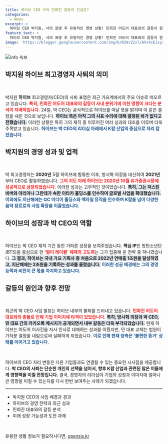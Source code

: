 ```yaml
---
title: 하이브 CEO 사의 민희진 갈등의 진실은?
categories:
  - News
excerpt: >
  하이브 CEO 박지원, 사의 표명 후 유동적인 경영 상황! 민희진 어도어 대표와의 갈등이 원인으로 지목되며, 하이브의 향후 방향에 궁금증이 증폭되고 있다. 과연 하이브는 이危機를 돌파할 수 있을까?
feature_text: >
  하이브 CEO 박지원, 사의 표명 후 유동적인 경영 상황! 민희진 어도어 대표와의 갈등이 원인으로 지목되며, 하이브의 향후 방향에 궁금증이 증폭되고 있다. 과연 하이브는 이危機를 돌파할 수 있을까?
image: 'https://blogger.googleusercontent.com/img/b/R29vZ2xl/AVvXsEixyZcFfHzMRdzZMjFBmAUKJYCLCGyLL1o632UiGVXcaFdKo_bkvkuCioo0uUKlGfBVcT3P84aROyZIXSBEx3Aw5nCQ3pTgDom1WDC4m8eifvWiAmWEEVb4x6G_l8C0QH225ldMjyaFvpxGEBGNO37VmDTDMHGhJPq73UglMfDca1-0aw/s1600/blogspot.png'
---
```


<p><img src="https://blogger.googleusercontent.com/img/b/R29vZ2xl/AVvXsEixyZcFfHzMRdzZMjFBmAUKJYCLCGyLL1o632UiGVXcaFdKo_bkvkuCioo0uUKlGfBVcT3P84aROyZIXSBEx3Aw5nCQ3pTgDom1WDC4m8eifvWiAmWEEVb4x6G_l8C0QH225ldMjyaFvpxGEBGNO37VmDTDMHGhJPq73UglMfDca1-0aw/s1600/blogspot.png" alt="info 속보" /></p>

<h2 data-ke-size="size26">박지원 하이브 최고경영자 사퇴의 의미</h2>

<p data-ke-size="size16">&nbsp;</p>

<p>박지원 <b>하이브</b> 최고경영자(CEO)의 사퇴 표명은 최근 가요계에서의 주요 이슈로 떠오르고 있습니다. <b><span style="color: #ee2323;">특히, 민희진 어도어 대표와의 갈등이 사내 분위기에 미친 영향이 크다는 분석이 지배적입니다.</span></b> 24일, 박 CEO는 공식적으로 하이브를 떠날 뜻을 밝히며 이 같은 결정을 내린 것으로 보입니다. <b><span style="background-color: #21538527;">하이브 측은 아직 그의 사표 수리에 대해 결정된 바가 없다고 전했습니다.</span></b> 이러한 상황은 특히 그의 재직 중 이루어진 여러 성과와 대조를 이루며 더욱 주목받고 있습니다. <b><span style="color: #1a5490;">하이브는 박 CEO의 리더십 아래에서 K팝 산업의 중심으로 자리 잡았습니다.</span></b></p>

<h2 data-ke-size="size26">박지원의 경영 성과 및 업적</h2>

<p data-ke-size="size16">&nbsp;</p>

<p>박 최고경영자는 <b>2020년</b> 5월 하이브에 합류한 이후, 방시혁 의장을 대신하여 <b>2021년</b>부터 CEO로 활동하였습니다. <b><span style="color: #ee2323;">그의 지도 아래 하이브는 2020년 10월 유가증권시장에 성공적으로 상장되었습니다.</span></b> 이러한 성과는 고무적인 것이었습니다. <b><span style="background-color: #21538527;">특히, 그는 저스틴 비버와 아리아나 그란데가 속한 이타카 홀딩스를 인수하여 글로벌 사업을 확대했습니다.</span></b> <b><span style="color: #1a5490;">이외에도 지난해에는 QC 미디어 홀딩스와 엑자일 뮤직을 인수하며 K팝을 넘어 다양한 음악 장르로의 사업 확장을 이끌었습니다.</span></b></p>

<h2 data-ke-size="size26">하이브의 성장과 박 CEO의 역할</h2>

<p data-ke-size="size16">&nbsp;</p>

<p>하이브는 박 CEO 재직 기간 동안 가파른 성장을 보여주었습니다. <b>핵심 IP</b>인 방탄소년단(BTS)을 중심으로 한 <b><span style="color: #ee2323;">‘멀티 레이블’ 체제의 고도화</span></b>는 그가 집중해 온 전략 중 하나였습니다. <b><span style="background-color: #21538527;">그 결과, 하이브는 국내 가요 기획사 중 처음으로 2022년 연매출 1조원을 달성하였고, 지난해에는 2조원을 기록하는 성과를 올렸습니다.</span></b> <b><span style="color: #1a5490;">이러한 성공 배경에는 그의 경영 능력과 비전이 큰 몫을 차지하고 있습니다.</span></b></p>

<h2 data-ke-size="size26">갈등의 원인과 향후 전망</h2>

<p data-ke-size="size16">&nbsp;</p>

<p>최근의 박 CEO 사임 발표는 하이브 내부의 불화를 드러내고 있습니다. <b><span style="color: #ee2323;">민희진 어도어 대표와의 충돌로 인해 기업 이미지에 타격이 있었습니다.</span></b> <b><span style="background-color: #21538527;">특히, 방시혁 의장과 박 CEO, 민 대표 간의 카카오톡 메시지가 공개되면서 내부 갈등은 더욱 부각되었습니다.</span></b> 현재 하이브는 어도어 이사진을 자사 인사로 대체하는 성과를 이뤘지만, 민 대표 교체는 법원이 가처분 결정을 내림으로써 실패하게 되었습니다. <b><span style="color: #1a5490;">이로 인해 현재 양측은 '불편한 동거' 상태를 이어가고 있습니다.</span></b></p>

<p data-ke-size="size16">&nbsp;</p>

<p>하이브의 CEO 자리 변동은 다른 기업들과도 연결될 수 있는 중요한 시사점을 제공합니다. <b>박 CEO의 사퇴는 단순한 개인의 선택을 넘어서, 향후 K팝 산업과 관련된 많은 이들에게 영향력을 미칠 전망입니다.</b> 결국, 경영자의 리더십이 기업의 성장과 이미지에 얼마나 큰 영향을 미칠 수 있는지를 다시 한번 보여주는 사례가 되겠습니다. </p>

<hr style="border: 1px solid #ccc;">

<ul>
  <li>박지원 CEO의 사임 배경과 경과</li>
  <li>하이브의 경영 전략과 최근 성과</li>
  <li>민희진 대표와의 갈등 분석</li>
  <li>미래 성장 가능성과 도전 과제</li>
</ul>

<p data-ke-size="size16">&nbsp;</p>
유용한 생활 정보가 필요하시다면, <a href="https://opensis.kr" rel="dofollow">opensis.kr</a>


